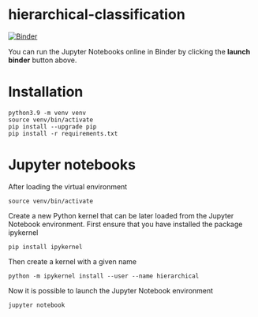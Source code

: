# hierarchical-classification

[![Binder](https://mybinder.org/badge_logo.svg)](https://mybinder.org/v2/gh/perellonieto/hierarchical_classification/HEAD)

You can run the Jupyter Notebooks online in Binder by clicking the **launch binder** button above.

# Installation

```
python3.9 -m venv venv
source venv/bin/activate
pip install --upgrade pip
pip install -r requirements.txt
```

# Jupyter notebooks

After loading the virtual environment

```
source venv/bin/activate
```

Create a new Python kernel that can be later loaded from the Jupyter Notebook
environment. First ensure that you have installed the package ipykernel

```
pip install ipykernel
```

Then create a kernel with a given name

```
python -m ipykernel install --user --name hierarchical
```

Now it is possible to launch the Jupyter Notebook environment

```
jupyter notebook
```
